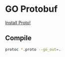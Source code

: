 # GO Protobuf

[Install Proto!](https://github.com/protocolbuffers/protobuf/releases)

## Compile

```bash
protoc *.proto --go_out=.
```